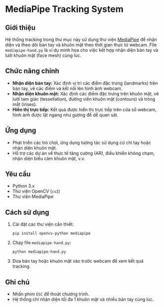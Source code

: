 # MediaPipe Tracking System

## Giới thiệu

Hệ thống tracking trong thư mục này sử dụng thư viện [MediaPipe](https://mediapipe.dev/) để nhận diện và theo dõi bàn tay và khuôn mặt theo thời gian thực từ webcam. File `mediapipe-hand.py` là ví dụ minh họa cho việc kết hợp nhận diện bàn tay và lưới khuôn mặt (face mesh) cùng lúc.

## Chức năng chính

- **Nhận diện bàn tay:** Xác định vị trí các điểm đặc trưng (landmarks) trên bàn tay, vẽ các điểm và kết nối lên hình ảnh webcam.
- **Nhận diện khuôn mặt:** Xác định các điểm đặc trưng trên khuôn mặt, vẽ lưới tam giác (tessellation), đường viền khuôn mặt (contours) và tròng mắt (irises).
- **Hiển thị trực tiếp:** Kết quả được hiển thị trực tiếp trên cửa sổ webcam, hình ảnh được lật ngang như gương để dễ quan sát.

## Ứng dụng

- Phát triển các trò chơi, ứng dụng tương tác sử dụng cử chỉ tay hoặc nhận diện khuôn mặt.
- Hỗ trợ các dự án về thực tế tăng cường (AR), điều khiển không chạm, nhận diện biểu cảm khuôn mặt, v.v.

## Yêu cầu

- Python 3.x
- Thư viện OpenCV (`cv2`)
- Thư viện MediaPipe

## Cách sử dụng

1. Cài đặt các thư viện cần thiết:
   ```
   pip install opencv-python mediapipe
   ```
2. Chạy file `mediapipe-hand.py`:
   ```
   python mediapipe-hand.py
   ```
3. Đưa bàn tay hoặc khuôn mặt vào trước webcam để xem kết quả tracking.

## Ghi chú

- Nhấn phím `ESC` để thoát chương trình.
- Hệ thống chỉ nhận diện tối đa 1 khuôn mặt và nhiều bàn tay cùng lúc.
